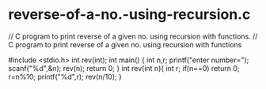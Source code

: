 # reverse-of-a-no.-using-recursion.c
// C program  to print reverse of a given no. using recursion with functions.
// C program  to print reverse of a given no. using recursion with functions

#include <stdio.h>
int rev(int);
int main() {
    int n,r;
    printf("enter number=");
    scanf("%d",&n);
    rev(n);
    return 0;
}
int rev(int n){
    int r;
    if(n==0)
    return 0;
    r=n%10;
    printf("%d",r);
    rev(n/10);
}
